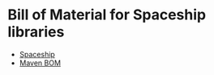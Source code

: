 Bill of Material for Spaceship libraries
========================================

* [Spaceship](http://www.scoppelletti.it/spaceship)
* [Maven BOM](http://maven.apache.org/guides/introduction/introduction-to-dependency-mechanism.html#Dependency_Management)
